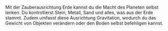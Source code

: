 Mit der Zauberausrichtung Erde kannst du die Macht des Planeten selbst lenken. Du kontrollierst Stein, Metall, Sand und alles, was aus der Erde stammt. Zudem umfasst diese Ausrichtung Gravitation, wodurch du das Gewicht von Objekten verändern oder den Boden selbst befehligen kannst.